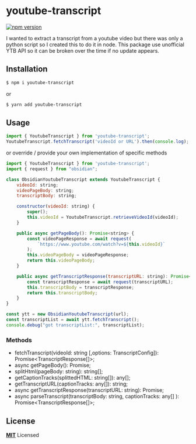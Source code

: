 # youtube-transcript

[![npm version](https://badge.fury.io/js/youtube-transcript.svg)](https://badge.fury.io/js/youtube-transcript)

I wanted to extract a transcript from a youtube video but there was only a python script so I created this to do it in node.
This package use unofficial YTB API so it can be broken over the time if no update appears.

## Installation

```bash
$ npm i youtube-transcript
```

or

```bash
$ yarn add youtube-transcript
```

## Usage

```js
import { YoutubeTranscript } from 'youtube-transcript';
YoutubeTranscript.fetchTranscript('videoId or URL').then(console.log);
```

or override / provide your own implementation of specific methods

```js
import { YoutubeTranscript } from 'youtube-transcript';
import { request } from "obsidian";

class ObsidianYoutubeTranscript extends YoutubeTranscript {
	videoId: string;
	videoPageBody: string;
	transcriptBody: string;

	constructor(videoId: string) {
		super();
		this.videoId = YoutubeTranscript.retrieveVideoId(videoId);
	}

	public async getPageBody(): Promise<string> {
		const videoPageResponse = await request(
			`https://www.youtube.com/watch?v=${this.videoId}`
		);
		this.videoPageBody = videoPageResponse;
		return this.videoPageBody;
	}

	public async getTranscriptResponse(transcriptURL: string): Promise<string> {
		const transcriptResponse = await request(transcriptURL);
		this.transcriptBody = transcriptResponse;
		return this.transcriptBody;
	}
}

const ytt = new ObsidianYoutubeTranscript(url);
const transcriptList = await ytt.fetchTranscript();
console.debug("got transcriptList:", transcriptList);
```

### Methods

- fetchTranscript(videoId: string [,options: TranscriptConfig]): Promise<TranscriptResponse[]>;
- async getPageBody(): Promise<string>;
- splitHtml(pageBody: string): string[];
- getCaptionTracks(splittedHTML: string[]): any[];
- getTranscriptURL(captionTracks: any[]): string;
- async getTranscriptResponse(transcriptURL: string): Promise<string>;
- async parseTranscript(transcriptBody: string, captionTracks: any[] ): Promise<TranscriptResponse[]>;

## License

**[MIT](LICENSE)** Licensed
